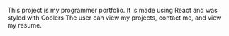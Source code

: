 This project is my programmer portfolio.
It is made using React and was styled with Coolers
The user can view my projects, contact me, and view my resume.
